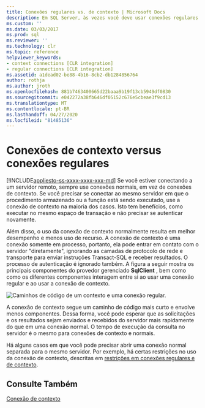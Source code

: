 ```yaml
---
title: Conexões regulares vs. de contexto | Microsoft Docs
description: Em SQL Server, às vezes você deve usar conexões regulares para instruções Transact-SQL, mas as conexões de contexto oferecem vantagens de uso de recursos e desempenho.
ms.custom: ''
ms.date: 03/03/2017
ms.prod: sql
ms.reviewer: ''
ms.technology: clr
ms.topic: reference
helpviewer_keywords:
- context connections [CLR integration]
- regular connections [CLR integration]
ms.assetid: a1dead02-be88-4b16-8cb2-db1284856764
author: rothja
ms.author: jroth
ms.openlocfilehash: 881b7463400665d22baaa9b19f13cb5949df0830
ms.sourcegitcommit: e042272a38fb646df05152c676e5cbeae3f9cd13
ms.translationtype: MT
ms.contentlocale: pt-BR
ms.lasthandoff: 04/27/2020
ms.locfileid: "81485136"
---
```

# <a name="context-connections-vs-regular-connections"></a>Conexões de contexto versus conexões regulares
[!INCLUDE[appliesto-ss-xxxx-xxxx-xxx-md](../../../includes/appliesto-ss-xxxx-xxxx-xxx-md.md)]
  Se você estiver conectando a um servidor remoto, sempre use conexões normais, em vez de conexões de contexto. Se você precisar se conectar ao mesmo servidor em que o procedimento armazenado ou a função está sendo executado, use a conexão de contexto na maioria dos casos. Isto tem benefícios, como executar no mesmo espaço de transação e não precisar se autenticar novamente.  
  
 Além disso, o uso da conexão de contexto normalmente resulta em melhor desempenho e menos uso de recurso. A conexão de contexto é uma conexão somente em processo, portanto, ela pode entrar em contato com o servidor "diretamente", ignorando as camadas de protocolo de rede e transporte para enviar instruções Transact-SQL e receber resultados. O processo de autenticação é ignorado também. A figura a seguir mostra os principais componentes do provedor gerenciado **SqlClient** , bem como como os diferentes componentes interagem entre si ao usar uma conexão regular e ao usar a conexão de contexto.  
  
 ![Caminhos de código de um contexto e uma conexão regular.](../../../relational-databases/clr-integration/data-access/media/clrintdataaccess.gif "Caminhos de código de um contexto e uma conexão regular.")  
  
 A conexão de contexto segue um caminho de código mais curto e envolve menos componentes. Dessa forma, você pode esperar que as solicitações e os resultados sejam enviados e recebidos do servidor mais rapidamente do que em uma conexão normal. O tempo de execução da consulta no servidor é o mesmo para conexões de contexto e normais.  
  
 Há alguns casos em que você pode precisar abrir uma conexão normal separada para o mesmo servidor. Por exemplo, há certas restrições no uso da conexão de contexto, descritas em [restrições em conexões regulares e de contexto](../../../relational-databases/clr-integration/data-access/context-connections-and-regular-connections-restrictions.md).  
  
## <a name="see-also"></a>Consulte Também  
 [Conexão de contexto](../../../relational-databases/clr-integration/data-access/context-connection.md)  
  
  
